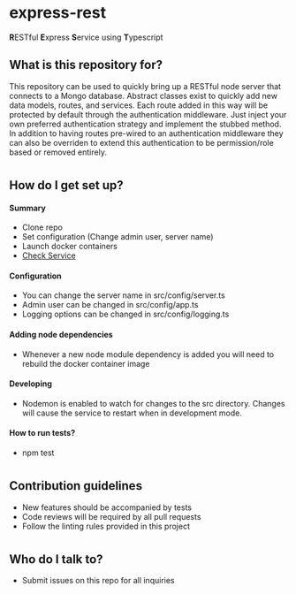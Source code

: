 # express-rest #

**R**ESTful **E**xpress **S**ervice using **T**ypescript

## What is this repository for? ###

This repository can be used to quickly bring up a RESTful node server that connects to a Mongo database.  Abstract classes exist to quickly add new data models, routes, and services.  Each route added in this way will be protected by default through the authentication middleware.  Just inject your own preferred authentication strategy and implement the stubbed method.  In addition to having routes pre-wired to an authentication middleware they can also be overriden to extend this authentication to be permission/role based or removed entirely.

#

## How do I get set up? ###

#### Summary
* Clone repo
* Set configuration (Change admin user, server name)
* Launch docker containers
* [Check Service](http://localhost:5000)

#### Configuration
* You can change the server name in src/config/server.ts
* Admin user can be changed in src/config/app.ts
* Logging options can be changed in src/config/logging.ts

#### Adding node dependencies
* Whenever a new node module dependency is added you will need to rebuild the docker container image

#### Developing
* Nodemon is enabled to watch for changes to the src directory.  Changes will cause the service to restart when in development mode.

#### How to run tests?
* npm test

#

## Contribution guidelines

* New features should be accompanied by tests
* Code reviews will be required by all pull requests
* Follow the linting rules provided in this project

#

## Who do I talk to? ###

* Submit issues on this repo for all inquiries
